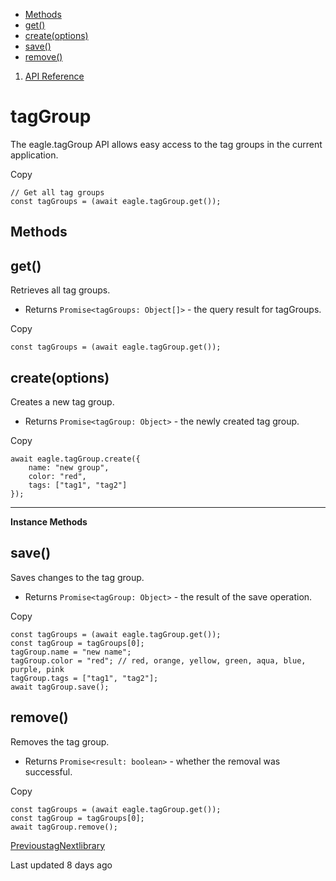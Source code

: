 * [Methods](#z1a5y)
* [get()](#x9nu2)
* [create(options)](#x9nu2-1)
* [save()](#x9nu2-2)
* [remove()](#x9nu2-3)

1. [API Reference](/plugin-api/api)
# tagGroup

The eagle.tagGroup API allows easy access to the tag groups in the current application.

Copy
```
// Get all tag groups
const tagGroups = (await eagle.tagGroup.get());
```
## Methods

## get()

Retrieves all tag groups.

* Returns `Promise<tagGroups: Object[]>` - the query result for tagGroups.

Copy
```
const tagGroups = (await eagle.tagGroup.get());
```
## create(options)

Creates a new tag group.

* Returns `Promise<tagGroup: Object>` - the newly created tag group.

Copy
```
await eagle.tagGroup.create({
    name: "new group",
    color: "red",
    tags: ["tag1", "tag2"]
});
```

---

**Instance Methods**

## save()

Saves changes to the tag group.

* Returns `Promise<tagGroup: Object>` - the result of the save operation.

Copy
```
const tagGroups = (await eagle.tagGroup.get());
const tagGroup = tagGroups[0];
tagGroup.name = "new name";
tagGroup.color = "red"; // red, orange, yellow, green, aqua, blue, purple, pink
tagGroup.tags = ["tag1", "tag2"];
await tagGroup.save();
```
## remove()

Removes the tag group.

* Returns `Promise<result: boolean>` - whether the removal was successful.

Copy
```
const tagGroups = (await eagle.tagGroup.get());
const tagGroup = tagGroups[0];
await tagGroup.remove();
```
[Previoustag](/plugin-api/api/tag)[Nextlibrary](/plugin-api/api/library)

Last updated 8 days ago